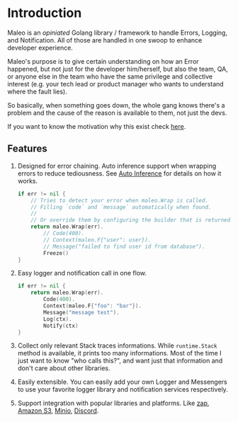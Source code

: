 # Introduction

Maleo is an _opiniated_ Golang library / framework to handle Errors, Logging, and Notification. All of those are handled
in one swoop to enhance developer experience.

Maleo's purpose is to give certain understanding on how an Error happened, but not just for the developer him/herself,
but also the team, QA, or anyone else in the team who have the same privilege and collective interest (e.g. your tech
lead or product manager who wants to understand where the fault lies).

So basically, when something goes down, the whole gang knows there's a problem and the cause of the reason is available
to them, not just the devs.

If you want to know the motivation why this exist check [here](./trivia/why-does-this-library-exist.md).

## Features

1. Designed for error chaining. Auto inference support when wrapping errors to reduce tediousness. See
   [Auto Inference](./features/auto-inference.md) for details on how it works.

    ```go title="Returning Rich Error Example"
    if err != nil {
        // Tries to detect your error when maleo.Wrap is called.
        // Filling `code` and `message` automatically when found.
        //
        // Or override them by configuring the builder that is returned by Wrap.
        return maleo.Wrap(err).
            // Code(400).
            // Context(maleo.F{"user": user}).
            // Message("failed to find user id from database").
            Freeze()
    }
    ```

2. Easy logger and notification call in one flow.

    ```go title="Easy Logger and Notification"
    if err != nil {
        return maleo.Wrap(err).
            Code(400).
            Context(maleo.F{"foo": "bar"}).
            Message("message test").
            Log(ctx).
            Notify(ctx)
    }
    ```

3. Collect only relevant Stack traces informations. While `runtime.Stack` method is available, it prints too many
   informations. Most of the time I just want to know "who calls this?", and want just that information and don't care
   about other libraries.

4. Easily extensible. You can easily add your own Logger and Messengers to use your favorite logger library and
   notification services respectively.

5. Support integration with popular libraries and platforms. Like [zap](https://github.com/uber-go/zap),
   [Amazon S3](https://aws.amazon.com/s3/), [Minio](https://min.io/), [Discord](https://discord.com/).
